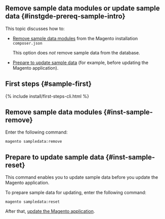 <div markdown="1">

## Remove sample data modules or update sample data {#instgde-prereq-sample-intro}

This topic discusses how to:

*	[Remove sample data modules](#inst-sample-remove) from the Magento installation `composer.json`

	This option does *not* remove sample data from the database.
*	[Prepare to update sample data](#inst-sample-reset) (for example, before updating the Magento application).

## First steps {#sample-first}

{% include install/first-steps-cli.html %}

## Remove sample data modules {#inst-sample-remove}

Enter the following command:

	magento sampledata:remove 

<!-- where `[module-list]` is an optional space-separated list of sample data modules to install. Omit this parameter to remove all sample data modules.

The complete list of sample data modules follows:

{% include install/sampledata/sample-data_list-of-modules.md %} -->

## Prepare to update sample data   {#inst-sample-reset}

This command enables you to update sample data before you update the Magento application.

To prepare sample data for updating, enter the following command:

	magento sampledata:reset

After that, <a href="{{ page.baseurl }}/install-gde/install/cli/install-cli-uninstall.html#instgde-install-magento-update">update the Magento application</a>.